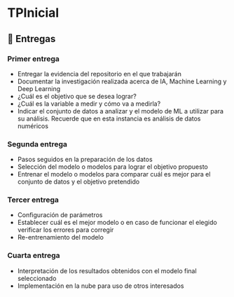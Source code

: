 # TPInicial

## 📆 Entregas

### Primer entrega
* Entregar la evidencia del repositorio en el que trabajarán
* Documentar la investigación realizada acerca de IA, Machine Learning y Deep Learning
* ¿Cuál es el objetivo que se desea lograr?
* ¿Cuál es la variable a medir y cómo va a medirla?
* Indicar el conjunto de datos a analizar y el modelo de ML a utilizar para su análisis. Recuerde que en esta instancia es análisis de datos numéricos

### Segunda entrega
* Pasos seguidos en la preparación de los datos
* Selección del modelo o modelos para lograr el objetivo propuesto
* Entrenar el modelo o modelos para comparar cuál es mejor para el conjunto de datos y el objetivo pretendido

### Tercer entrega
* Configuración de parámetros
* Establecer cuál es el mejor modelo o en caso de funcionar el elegido verificar los errores para corregir
* Re-entrenamiento del modelo

### Cuarta entrega
* Interpretación de los resultados obtenidos con el modelo final seleccionado
* Implementación en la nube para uso de otros interesados
